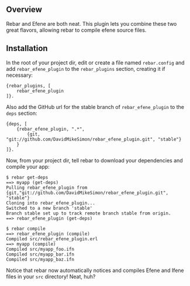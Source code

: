 ## Overview

Rebar and Efene are both neat. This plugin lets you combine these two great
flavors, allowing rebar to compile efene source files.

## Installation

In the root of your project dir, edit or create a file named `rebar.config`
and add `rebar_efene_plugin` to the `rebar_plugins` section, creating it if
necessary:

    {rebar_plugins, [
        rebar_efene_plugin
    ]}.

Also add the GitHub url for the stable branch of `rebar_efene_plugin` to
the `deps` section:

    {deps, [
        {rebar_efene_plugin, ".*",
            {git, "git://github.com/DavidMikeSimon/rebar_efene_plugin.git", "stable"}
        }
    ]}.

Now, from your project dir, tell rebar to download your dependencies and compile
your app:

    $ rebar get-deps
    ==> myapp (get-deps)
    Pulling rebar_efene_plugin from {git,"git://github.com/DavidMikeSimon/rebar_efene_plugin.git", "stable"}
    Cloning into rebar_efene_plugin...
    Switched to a new branch 'stable'
    Branch stable set up to track remote branch stable from origin.
    ==> rebar_efene_plugin (get-deps)

    $ rebar compile
    ==> rebar_efene_plugin (compile)
    Compiled src/rebar_efene_plugin.erl
    ==> myapp (compile)
    Compiled src/myapp_foo.ifn
    Compiled src/myapp_bar.ifn
    Compiled src/myapp_baz.ifn

Notice that rebar now automatically notices and compiles Efene and Ifene
files in your `src` directory! Neat, huh?
